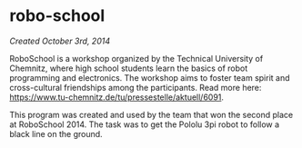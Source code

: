 # robo-school
*Created October 3rd, 2014*

RoboSchool is a workshop organized by the Technical University of Chemnitz, where high school students learn the basics of robot programming and electronics. The workshop aims to foster team spirit and cross-cultural friendships among the participants. Read more here: https://www.tu-chemnitz.de/tu/pressestelle/aktuell/6091.

This program was created and used by the team that won the second place at RoboSchool 2014. The task was to get the Pololu 3pi robot to follow a black line on the ground.
